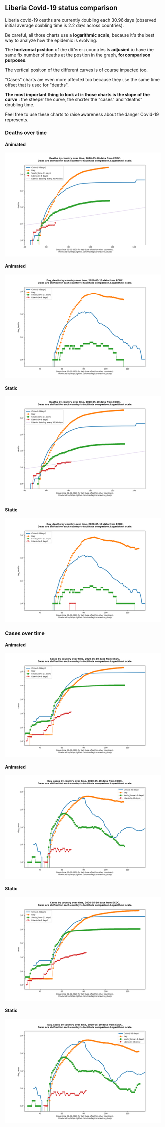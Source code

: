 ## Liberia Covid-19 status comparison 

Liberia covid-19 deaths are currently doubling each 30.96 days (observed initial average doubling time is 2.2 days across countries).



Be careful, all those charts use a **logarithmic scale**, because it's the best way to analyze how the epidemic is evolving.
 
The **horizontal position** of the different countries is **adjusted** to have the same fix number of deaths at the position in the graph, **for comparison purposes**.

The vertical position of the different curves is of course impacted too.

"Cases" charts are even more affected too because they use the same time offset that is used for "deaths".

**The most important thing to look at in those charts is the slope of the curve** : the steeper the curve, the shorter the "cases" and "deaths" doubling time.

Feel free to use these charts to raise awareness about the danger Covid-19 represents. 


 
### Deaths over time
 
#### Animated
![Liberia covid-19 deaths animated chart](https://raw.githubusercontent.com/madlag/coronavirus_study/master/notebooks/graphs/2020-05-10/countries/Liberia/2020-05-10_Liberia_deaths.gif "Liberia covid-19 deaths animated chart")   
 
#### Animated
![Liberia covid-19 daily deaths animated chart](https://raw.githubusercontent.com/madlag/coronavirus_study/master/notebooks/graphs/2020-05-10/countries/Liberia/2020-05-10_Liberia_day_deaths.gif "Liberia covid-19 day_deaths animated chart")   
 
#### Static
![Liberia covid-19 deaths static chart](https://raw.githubusercontent.com/madlag/coronavirus_study/master/notebooks/graphs/2020-05-10/countries/Liberia/2020-05-10_Liberia_deaths.png "Liberia covid-19 deaths static chart")   
 
#### Static
![Liberia covid-19 daily deaths static chart](https://raw.githubusercontent.com/madlag/coronavirus_study/master/notebooks/graphs/2020-05-10/countries/Liberia/2020-05-10_Liberia_day_deaths.png "Liberia covid-19 day_deaths static chart")   

 
### Cases over time
 
#### Animated
![Liberia covid-19 cases animated chart](https://raw.githubusercontent.com/madlag/coronavirus_study/master/notebooks/graphs/2020-05-10/countries/Liberia/2020-05-10_Liberia_cases.gif "Liberia covid-19 cases animated chart")   
 
#### Animated
![Liberia covid-19 daily cases animated chart](https://raw.githubusercontent.com/madlag/coronavirus_study/master/notebooks/graphs/2020-05-10/countries/Liberia/2020-05-10_Liberia_day_cases.gif "Liberia covid-19 day_cases animated chart")   
 
#### Static
![Liberia covid-19 cases static chart](https://raw.githubusercontent.com/madlag/coronavirus_study/master/notebooks/graphs/2020-05-10/countries/Liberia/2020-05-10_Liberia_cases.png "Liberia covid-19 cases static chart")   
 
#### Static
![Liberia covid-19 daily cases static chart](https://raw.githubusercontent.com/madlag/coronavirus_study/master/notebooks/graphs/2020-05-10/countries/Liberia/2020-05-10_Liberia_day_cases.png "Liberia covid-19 day_cases static chart")   


